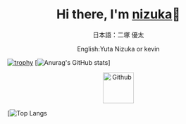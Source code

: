 <div align="center">
  <h1>Hi there, I'm <a href="https://yutanizuka.github.io/">nizuka</a>👋</h1> 	   
  <p>日本語：二塚 優太</p>
  <p>English:Yuta Nizuka or kevin</p>
</div>


 
[![trophy](https://github-profile-trophy.vercel.app/?username=yutanizuka&theme=onedark&show_icons=ture&column=7)](https://github.com/ryo-ma/github-profile-trophy)
[![Anurag's GitHub stats](https://github-readme-stats.vercel.app/api?username=yutanizuka)]


<div align="center">
<a href="https://github.com/yutanizuka"><img height="70" alt="Github" src="https://raw.githubusercontent.com/iamruveyda/iamruveyda/4bfa3a8e011a2e53c2122cb484b41a0e0795ba06/svg/00git.svg" ></a>
<!--   <a href= "https://qiita.com/NDK" alt="Qiita"></a> -->
</div>

[![Top Langs](https://github-readme-stats.vercel.app/api/top-langs/?username=yutanizuka
)

<!--
**nizuka/nizuka** is a ✨ _special_ ✨ repository because its `README.md` (this file) appears on your GitHub profile.

Here are some ideas to get you started:

- 🔭 I’m currently working on ...
- 🌱 I’m currently learning ...
- 👯 I’m looking to collaborate on ...
- 🤔 I’m looking for help with ...
- 💬 Ask me about ...
- 📫 How to reach me: ...
- 😄 Pronouns: ...
- ⚡ Fun fact: ...
-->
